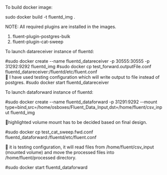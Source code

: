 To build docker image: 

sudo docker build -t fluentd_img .

NOTE: All required plugins are installed in the images. 

1)	fluent-plugin-postgres-bulk
2)	fluent-plugin-cat-sweep

To launch datareceiver instance of fluentd: 

#sudo docker create --name fluentd_datareceiver -p 30555:30555 -p 31292:9292 fluentd_img
#sudo docker cp test_forward.outputFile.conf fluentd_datareceiver:/fluentd/etc/fluent.conf  
 I have used testing configuration which will write output to file instead of postgres. 
#sudo docker start fluentd_datareceiver


To launch dataforward instance of fluentd: 

#sudo docker create --name fluentd_dataforward -p 31291:9292 --mount type=bind,src=/home/osboxes/Fluent_Data_Input,dst=/home/fluent/csv_input fluentd_img

highlighted volume mount has to be decided based on final design. 

#sudo docker cp test_cat_sweep.fwd.conf fluentd_dataforward:/fluentd/etc/fluent.conf 

 it is testing configuration, it will read files from /home/fluent/csv_input (mounted volume) and move the processed files into /home/fluent/processed directory.

#sudo docker start fluentd_dataforward
